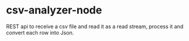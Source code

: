 # csv-analyzer-node

REST api to receive a csv file and read it as a read stream, process it and convert each row into Json.
